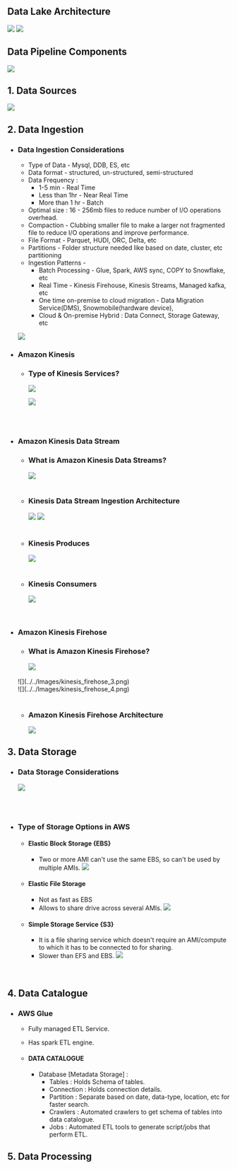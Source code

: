 ## Data Lake Architecture
![](../../Images/data_lake_overview_architecture.png)
![](../../Images/data_lake_principles.png)

## Data Pipeline Components
![](../../Images/data_pipeline_components.png)





[//]: # (========================================NEXT MODULE==================================)

## 1. Data Sources
  ![](../../Images/aws_ddb.png)





[//]: # (========================================NEXT MODULE==================================)

## 2. Data Ingestion

  * ### Data Ingestion Considerations
    * Type of Data - Mysql, DDB, ES, etc
    * Data format - structured, un-structured, semi-structured
    * Data Frequency :
      * 1-5 min - Real Time 
      * Less than 1hr - Near Real Time
      * More than 1 hr - Batch
    * Optimal size : 16 - 256mb files to reduce number of I/O operations overhead.
    * Compaction - Clubbing smaller file to make a larger not fragmented file to reduce I/O operations and improve performance.
    * File Format - Parquet, HUDI, ORC, Delta, etc
    * Partitions - Folder structure needed like based on date, cluster, etc partitioning
    * Ingestion Patterns - 
      * Batch Processing - Glue, Spark, AWS sync, COPY to Snowflake, etc
      * Real Time - Kinesis Firehouse, Kinesis Streams, Managed kafka, etc
      * One time on-premise to cloud migration - Data Migration Service(DMS), Snowmobile(hardware device), 
      * Cloud & On-premise Hybrid : Data Connect, Storage Gateway, etc
      
    ![](../../Images/data_ingestion_things_to_focus.png)


  
  * ### Amazon Kinesis 
    
    * ### Type of Kinesis Services?
        ![](../../Images/kinesis_1b.png)

        ![](../../Images/kinesis_2.png)
    <br/>
    <br/>



  * ### Amazon Kinesis Data Stream

    * ### What is Amazon Kinesis Data Streams?
        ![](../../Images/kinesis_1.png)
    <br/>
    
    * ### Kinesis Data Stream Ingestion Architecture
        ![](../../Images/kinesis_3.png)
        ![](../../Images/kinesis_3b.png)
    <br/>
    
    * ### Kinesis Produces
       ![](../../Images/kinesis_4.png)
    <br/>
    
    * ### Kinesis Consumers
       ![](../../Images/kinesis_5.png)
    <br/>
    <br/>



  * ### Amazon Kinesis Firehose

    * ### What is Amazon Kinesis Firehose?
       ![](../../Images/kinesis_firehose_2.png)
    <br/>
       ![](../../Images/kinesis_firehose_3.png)
    <br/>
       ![](../../Images/kinesis_firehose_4.png)
    <br/>
    <br/>
    
    * ### Amazon Kinesis Firehose Architecture
       ![](../../Images/kinesis_firehose_1.png)


    
    

[//]: # (========================================NEXT MODULE==================================)

## 3. Data Storage

  * ### Data Storage Considerations
    ![](../../Images/storage_considerations.png)
  <br/>
  <br/>

  * ### Type of Storage Options in AWS
    * #### Elastic Block Storage {EBS}
      * Two or more AMI can't use the same EBS, so can't be used by multiple AMIs.
      ![](../../Images/ebs.png)

    * #### Elastic File Storage
      * Not as fast as EBS
      * Allows to share drive across several AMIs.
      ![](../../Images/efs.png)
  
    * #### Simple Storage Service {S3}
        * It is a file sharing service which doesn't require an AMI/compute to which it has to be connected to for sharing.
        * Slower than EFS and EBS.
        ![](../../Images/s3.png)
    <br/>
    <br/>

          


[//]: # (========================================NEXT MODULE==================================)

## 4. Data Catalogue

  * ### AWS Glue 

    * Fully managed ETL Service.
    * Has spark ETL engine. 

    * #### DATA CATALOGUE
      * Database [Metadata Storage] : 
        * Tables : Holds Schema of tables.
        * Connection : Holds connection details.
        * Partition : Separate based on date, data-type, location, etc for faster search.
        * Crawlers : Automated crawlers to get schema of tables into data catalogue.
        * Jobs : Automated ETL tools to generate script/jobs that perform ETL.


[//]: # (========================================NEXT MODULE==================================)

## 5. Data Processing